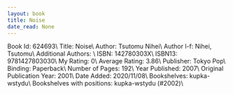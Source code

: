 ```yaml
---
layout: book
title: Noise
date_read: None
---
```


Book Id: 624693\ 
Title: Noise\ 
Author: Tsutomu Nihei\ 
Author l-f: Nihei, Tsutomu\ 
Additional Authors: \ 
ISBN: 142780303X\ 
ISBN13: 9781427803030\ 
My Rating: 0\ 
Average Rating: 3.86\ 
Publisher: Tokyo Pop\ 
Binding: Paperback\ 
Number of Pages: 192\ 
Year Published: 2007\ 
Original Publication Year: 2001\ 
Date Added: 2020/11/08\ 
Bookshelves: kupka-wstydu\ 
Bookshelves with positions: kupka-wstydu (#2002)\ 

